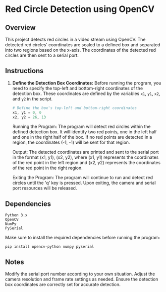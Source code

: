 # Red Circle Detection using OpenCV

## Overview
This project detects red circles in a video stream using OpenCV. The detected red circles' coordinates are scaled to a defined box and separated into two regions based on the x-axis. The coordinates of the detected red circles are then sent to a serial port.

## Instructions

1. **Define the Detection Box Coordinates:**
   Before running the program, you need to specify the top-left and bottom-right coordinates of the detection box. These coordinates are defined by the variables `x1`, `y1`, `x2`, and `y2` in the script.

   ```python
   # Define the box's top-left and bottom-right coordinates
   x1, y1 = 0, 0
   x2, y2 = 26, 13
   ```
    Running the Program: The program will detect red circles within the defined detection box. It will identify two red points, one in the left half and one in the right half of the box. If no red points are detected in a region, the coordinates (-1, -1) will be sent for that region.

    Output: The detected coordinates are printed and sent to the serial port in the format (x1, y1), (x2, y2), where (x1, y1) represents the coordinates of the red point in the left region and (x2, y2) represents the coordinates of the red point in the right region.


    Exiting the Program: The program will continue to run and detect red circles until the 'q' key is pressed. Upon exiting, the camera and serial port resources will be released.

## Dependencies
    Python 3.x
    OpenCV
    NumPy
    PySerial
Make sure to install the required dependencies before running the program:
```
pip install opencv-python numpy pyserial
```
## Notes
Modify the serial port number according to your own situation.
Adjust the camera resolution and frame rate settings as needed.
Ensure the detection box coordinates are correctly set for accurate detection.
